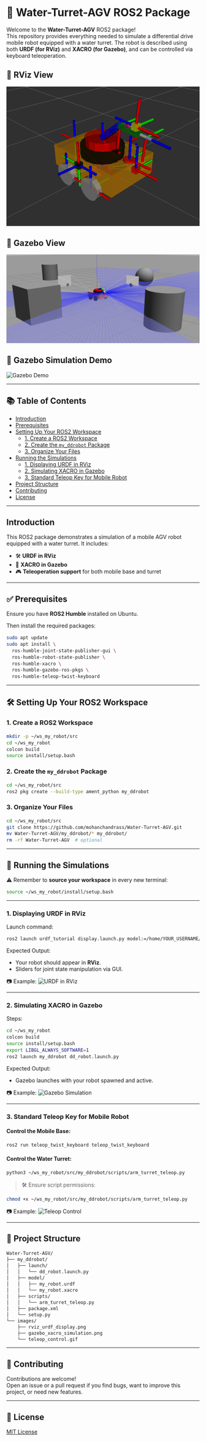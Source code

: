 # 🚒 Water-Turret-AGV ROS2 Package

Welcome to the **Water-Turret-AGV** ROS2 package!  
This repository provides everything needed to simulate a differential drive mobile robot equipped with a water turret. The robot is described using both **URDF (for RViz)** and **XACRO (for Gazebo)**, and can be controlled via keyboard teleoperation.

## 🎥 RViz View

![RViz View](images/simulation_rviz.png)

## 🎥 Gazebo View

![Gazebo View](images/simulation_obj2.png)

## 🎥 Gazebo Simulation Demo

![Gazebo Demo](demo/rec.gif)


---

## 📚 Table of Contents

- [Introduction](#introduction)
- [Prerequisites](#prerequisites)
- [Setting Up Your ROS2 Workspace](#setting-up-your-ros2-workspace)
  - [1. Create a ROS2 Workspace](#1-create-a-ros2-workspace)
  - [2. Create the `my_ddrobot` Package](#2-create-the-my_ddrobot-package)
  - [3. Organize Your Files](#3-organize-your-files)
- [Running the Simulations](#running-the-simulations)
  - [1. Displaying URDF in RViz](#1-displaying-urdf-in-rviz)
  - [2. Simulating XACRO in Gazebo](#2-simulating-xacro-in-gazebo)
  - [3. Standard Teleop Key for Mobile Robot](#3-standard-teleop-key-for-mobile-robot)
- [Project Structure](#project-structure)
- [Contributing](#contributing)
- [License](#license)

---

## Introduction

This ROS2 package demonstrates a simulation of a mobile AGV robot equipped with a water turret. It includes:

- 🛠️ **URDF in RViz**  
- 🧩 **XACRO in Gazebo**
- 🎮 **Teleoperation support** for both mobile base and turret

---

## ✅ Prerequisites

Ensure you have **ROS2 Humble** installed on Ubuntu.

Then install the required packages:

```bash
sudo apt update
sudo apt install \
  ros-humble-joint-state-publisher-gui \
  ros-humble-robot-state-publisher \
  ros-humble-xacro \
  ros-humble-gazebo-ros-pkgs \
  ros-humble-teleop-twist-keyboard
```

---

## 🛠️ Setting Up Your ROS2 Workspace

### 1. Create a ROS2 Workspace

```bash
mkdir -p ~/ws_my_robot/src
cd ~/ws_my_robot
colcon build
source install/setup.bash
```

### 2. Create the `my_ddrobot` Package

```bash
cd ~/ws_my_robot/src
ros2 pkg create --build-type ament_python my_ddrobot
```

### 3. Organize Your Files

```bash
cd ~/ws_my_robot/src
git clone https://github.com/mohanchandrass/Water-Turret-AGV.git
mv Water-Turret-AGV/my_ddrobot/* my_ddrobot/
rm -rf Water-Turret-AGV  # optional
```

---

## 🚀 Running the Simulations

⚠️ Remember to **source your workspace** in every new terminal:

```bash
source ~/ws_my_robot/install/setup.bash
```

---

### 1. Displaying URDF in RViz

Launch command:

```bash
ros2 launch urdf_tutorial display.launch.py model:=/home/YOUR_USERNAME/ws_my_robot/src/my_ddrobot/model/my_robot.urdf
```

Expected Output:

- Your robot should appear in **RViz**.
- Sliders for joint state manipulation via GUI.

📷 Example:
![URDF in RViz](images/rviz_urdf_display.png)

---

### 2. Simulating XACRO in Gazebo

Steps:

```bash
cd ~/ws_my_robot
colcon build
source install/setup.bash
export LIBGL_ALWAYS_SOFTWARE=1
ros2 launch my_ddrobot dd_robot.launch.py
```

Expected Output:

- Gazebo launches with your robot spawned and active.

📷 Example:
![Gazebo Simulation](images/gazebo_xacro_simulation.png)

---

### 3. Standard Teleop Key for Mobile Robot

#### Control the Mobile Base:

```bash
ros2 run teleop_twist_keyboard teleop_twist_keyboard
```

#### Control the Water Turret:

```bash
python3 ~/ws_my_robot/src/my_ddrobot/scripts/arm_turret_teleop.py
```

> 🛠️ Ensure script permissions:
```bash
chmod +x ~/ws_my_robot/src/my_ddrobot/scripts/arm_turret_teleop.py
```

📷 Example:
![Teleop Control](images/teleop_control.gif)

---

## 🧾 Project Structure

```
Water-Turret-AGV/
├── my_ddrobot/
│   ├── launch/
│   │   └── dd_robot.launch.py
│   ├── model/
│   │   ├── my_robot.urdf
│   │   └── my_robot.xacro
│   ├── scripts/
│   │   └── arm_turret_teleop.py
│   ├── package.xml
│   └── setup.py
└── images/
    ├── rviz_urdf_display.png
    ├── gazebo_xacro_simulation.png
    └── teleop_control.gif
```

---

## 🤝 Contributing

Contributions are welcome!  
Open an issue or a pull request if you find bugs, want to improve this project, or need new features.

---

## 📄 License

[MIT License](LICENSE) 
